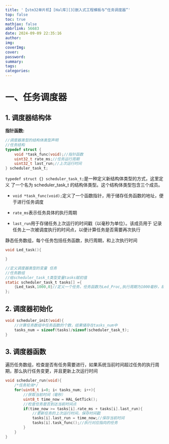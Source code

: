 ```yaml
---
title: '【stm32单片机】[Hal库][3]嵌入式工程模板与“任务调度器”'
top: false
toc: true
mathjax: false
abbrlink: 56683
date: 2024-09-09 22:35:16
author:
img:
coverImg:
cover:
password:
summary:
tags:
categories:
---
```


# 一、任务调度器

## 1. 调度器结构体

**指针函数:**

```c
//调度器类型的结构体类型声明
//任务结构
typedef struct {
    void *task_func(void);//指针函数
    uint32_t rate_ms;//任务运行周期
    uint32_t last_run;//上次运行时间
} scheduler_task_t;
```

``typedef struct {} scheduler_task_t;``是⼀种定义新结构体类型的⽅式，这⾥定义 了⼀个名为  scheduler_task_t 的结构体类型。这个结构体类型包含三个成员。

- ``void *task_func(void);``定义了一个函数指针，用于储存任务函数的地址，便于进行任务调度

- ``rate_ms``表示任务具体的执行周期
- ``last_run``⽤于存储任务上次运⾏的时间戳（以毫秒为单位）。该成员⽤于 记录任务上⼀次被调度执⾏的时间点，以便计算任务是否需要再次执⾏



静态任务数组，每个任务包括任务函数，执行周期，和上次执行时间

```c
void Led_task(){

}

//定义调度器类型的变量 任务
//任务数组
//给scheduler_task_t类型变量tasks赋初值
static scheduler_task_t tasks[] ={
    {Led_task,1000,0}//定义一个任务，任务函数为Led_Proc,执行周期为1000毫秒，初始上次运行时间为0
};
```

## 2. 调度器初始化

```c
void scheduler_init(void){
    //计算任务数组中任务函数的个数，结果储存在tasks_num中
    tasks_num = sizeof(tasks)/sizeof(scheduler_task_t);
}
```

## 3. 调度器函数

遍历任务数组，检查是否有任务需要进行，如果系统当前时间超过任务的执行周期，那么执行任务变更，并且更新上次运行时间

```c
void scheduler_run(void){
    /*任务轮询*/
    for(uint8_t i=0; i< tasks_num; i++){
        //获取当前时间（毫秒）
        uint8_t time_now = HAL_GetTick();
        //检查任务是否到达当前时间点
        if(time_now >= tasks[i].rate_ms + tasks[i].last_run){
            //更新任务的上次运行时间，保存时间戳
            tasks[i].last_run = time_now;//保存当前时间
            tasks[i].task_func();//执行对应指向的任务
        }
    }
}
```

